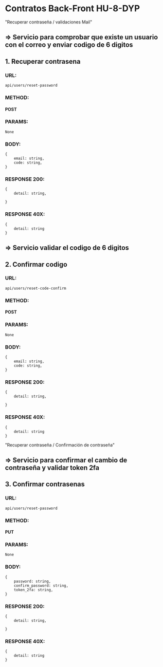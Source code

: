 # Contratos Back-Front HU-8-DYP

"Recuperar contraseña / validaciones Mail"
## => Servicio para comprobar que existe un usuario con el correo y enviar codigo de 6 digitos
## 1. Recuperar contrasena
### URL:
```
api/users/reset-password
```
### METHOD:
#### POST
### PARAMS:
```
None
````

### BODY:
```
{
    email: string,
    code: string,
}
````

### RESPONSE 200:
```
{
    detail: string,

}
```

### RESPONSE 40X:
```
{
    detail: string
}
```

## => Servicio validar el codigo de 6 digitos
## 2. Confirmar codigo
### URL:
```
api/users/reset-code-confirm
```
### METHOD:
#### POST

### PARAMS:
```
None
````

### BODY:
```
{
    email: string,
    code: string,
}
````

### RESPONSE 200:
```
{
    detail: string,

}
```

### RESPONSE 40X:
```
{
    detail: string
}
```

"Recuperar contraseña / Confirmación de contraseña"
## => Servicio para confirmar el cambio de contraseña y validar token 2fa
## 3. Confirmar contrasenas
### URL:
```
api/users/reset-password
```
### METHOD:
#### PUT

### PARAMS:
```
None
````

### BODY:
```
{
    password: string,
    confirm_password: string,
    token_2fa: string,
}
````

### RESPONSE 200:
```
{
    detail: string,

}
```

### RESPONSE 40X:
```
{
    detail: string
}
```